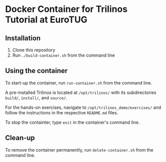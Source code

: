 # Docker Container for Trilinos Tutorial at EuroTUG

## Installation

1. Clone this repository
1. Run `./build-container.sh` from the command line

## Using the container

To start-up the container, run `run-container.sh` from the command line.

A pre-installed Trilinos is located at `/opt/trilinos/` with its subdirectories `build/`, `install/`, and `source/`.

For the hands-on exercises, navigate to `/opt/trilinos_demo/exercises/` and follow the instructions in the respective `README.md` files.

To stop the containter, type `exit` in the container's command line.

## Clean-up

To remove the container permanently, run `delete-container.sh` from the command line.
